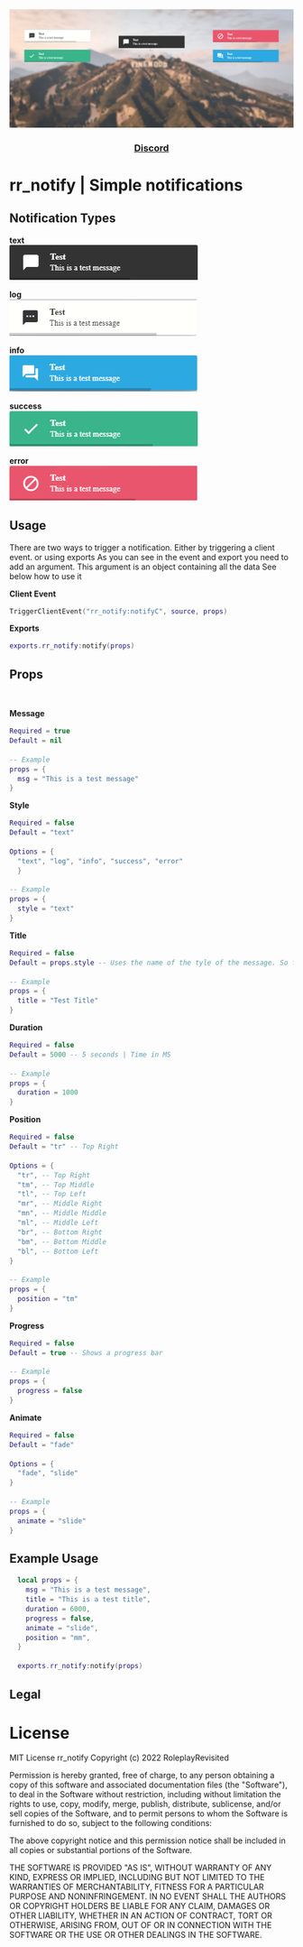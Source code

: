 <div align='center'><img src="images/resource_image.jpg"></div>
<div align='center'><h3><a href="https://discord.gg/RsWzxwtAY3">Discord</a></h3></div>

# rr_notify | Simple notifications

## Notification Types

**text**  
![text](images/notify_text.png)

**log**  
![log](images/notify_log.png)

**info**  
![info](images/notify_info.png)

**success**  
![success](images/notify_success.png)

**error**  
![error](images/notify_error.png)

## Usage
There are two ways to trigger a notification. Either by triggering a client event. or using exports
As you can see in the event and export you need to add an argument. This argument is an object containing all the data
See below how to use it

**Client Event**
```lua
TriggerClientEvent("rr_notify:notifyC", source, props)
```
**Exports**
```lua
exports.rr_notify:notify(props)
```

## Props  

</br>

**Message**   
```lua
Required = true 
Default = nil

-- Example
props = {
  msg = "This is a test message"
}
```

**Style**   
```lua
Required = false 
Default = "text"

Options = {
  "text", "log", "info", "success", "error"
  }

-- Example
props = {
  style = "text"
}
```

**Title**   
```lua
Required = false 
Default = props.style -- Uses the name of the tyle of the message. So for error style the title would be error

-- Example
props = {
  title = "Test Title"
}
```

**Duration**   
```lua
Required = false 
Default = 5000 -- 5 seconds | Time in MS

-- Example
props = {
  duration = 1000
}
```

**Position**   
```lua
Required = false 
Default = "tr" -- Top Right

Options = {
  "tr", -- Top Right
  "tm", -- Top Middle
  "tl", -- Top Left
  "mr", -- Middle Right
  "mn", -- Middle Middle
  "ml", -- Middle Left
  "br", -- Bottom Right
  "bm", -- Bottom Middle
  "bl", -- Bottom Left
}

-- Example
props = {
  position = "tm"
}
```

**Progress**   
```lua
Required = false 
Default = true -- Shows a progress bar

-- Example
props = {
  progress = false
}
```
**Animate**   
```lua
Required = false 
Default = "fade" 

Options = {
  "fade", "slide"
}

-- Example
props = {
  animate = "slide"
}
```

## Example Usage
```lua
  local props = {
    msg = "This is a test message",
    title = "This is a test title",
    duration = 6000,
    progress = false, 
    animate = "slide",
    position = "mm",
  }

  exports.rr_notify:notify(props)
```

## Legal

# License
MIT License
rr_notify
Copyright (c) 2022 RoleplayRevisited

Permission is hereby granted, free of charge, to any person obtaining a copy
of this software and associated documentation files (the "Software"), to deal
in the Software without restriction, including without limitation the rights
to use, copy, modify, merge, publish, distribute, sublicense, and/or sell
copies of the Software, and to permit persons to whom the Software is
furnished to do so, subject to the following conditions:

The above copyright notice and this permission notice shall be included in all
copies or substantial portions of the Software.

THE SOFTWARE IS PROVIDED "AS IS", WITHOUT WARRANTY OF ANY KIND, EXPRESS OR
IMPLIED, INCLUDING BUT NOT LIMITED TO THE WARRANTIES OF MERCHANTABILITY,
FITNESS FOR A PARTICULAR PURPOSE AND NONINFRINGEMENT. IN NO EVENT SHALL THE
AUTHORS OR COPYRIGHT HOLDERS BE LIABLE FOR ANY CLAIM, DAMAGES OR OTHER
LIABILITY, WHETHER IN AN ACTION OF CONTRACT, TORT OR OTHERWISE, ARISING FROM,
OUT OF OR IN CONNECTION WITH THE SOFTWARE OR THE USE OR OTHER DEALINGS IN THE
SOFTWARE.
